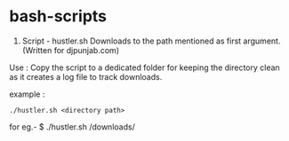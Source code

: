# bash-scripts

1. Script - hustler.sh
	 Downloads to the path mentioned as first argument.	(Written for djpunjab.com)

Use : Copy the script to a dedicated folder for keeping the directory clean as it creates a log file to track downloads.

example : 
	
	./hustler.sh <directory path>

for eg.-	$ ./hustler.sh /downloads/

